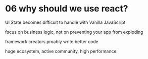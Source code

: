 # 06 why should we use react?

UI State becomes difficult to handle with Vanilla JavaScript

focus on business logic, not on preventing your app from exploding

framework creators proably write better code

huge ecosystem, active community, high performance

